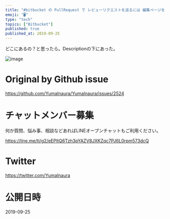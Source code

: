 ```yaml
---
title: "#bitbucket の PullRequest で レビューリクエストを送るには 編集ページを開け。"
emoji: "🖥"
type: "tech"
topics: ["Bitbucket"]
published: true
published_at: 2019-09-25
---
```


どこにあるの？と思ったら。Descriptionの下にあった。

![image](https://user-images.githubusercontent.com/13635059/65581513-8df20080-dfb6-11e9-8a84-c775ec97d1c1.png)


# Original by Github issue

https://github.com/YumaInaura/YumaInaura/issues/2524








<!-- Update From Qiita API -->

# チャットメンバー募集


何か質問、悩み事、相談などあればLINEオープンチャットもご利用ください。

https://line.me/ti/g2/eEPltQ6Tzh3pYAZV8JXKZqc7PJ6L0rpm573dcQ





# Twitter


https://twitter.com/YumaInaura


<!-- Update From Qiita API -->



# 公開日時

2019-09-25
